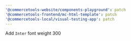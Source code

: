 ```yaml
---
'@commercetools-website/components-playground': patch
'@commercetools-frontend/mc-html-template': patch
'@commercetools-local/visual-testing-app': patch
---
```


Add `Inter` font weight 300
